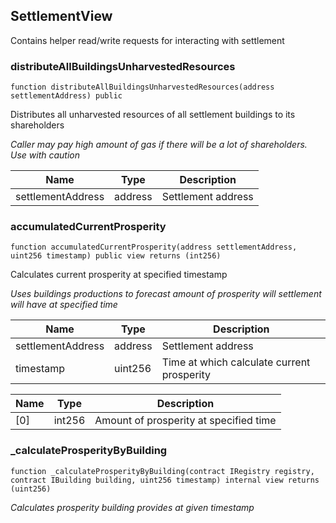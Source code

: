 ## SettlementView


Contains helper read/write requests for interacting with settlement





### distributeAllBuildingsUnharvestedResources

```solidity
function distributeAllBuildingsUnharvestedResources(address settlementAddress) public
```

Distributes all unharvested resources of all settlement buildings to its shareholders

_Caller may pay high amount of gas if there will be a lot of shareholders. Use with caution_

| Name | Type | Description |
| ---- | ---- | ----------- |
| settlementAddress | address | Settlement address |



### accumulatedCurrentProsperity

```solidity
function accumulatedCurrentProsperity(address settlementAddress, uint256 timestamp) public view returns (int256)
```

Calculates current prosperity at specified timestamp

_Uses buildings productions to forecast amount of prosperity will settlement will have at specified time_

| Name | Type | Description |
| ---- | ---- | ----------- |
| settlementAddress | address | Settlement address |
| timestamp | uint256 | Time at which calculate current prosperity |

| Name | Type | Description |
| ---- | ---- | ----------- |
| [0] | int256 | Amount of prosperity at specified time |


### _calculateProsperityByBuilding

```solidity
function _calculateProsperityByBuilding(contract IRegistry registry, contract IBuilding building, uint256 timestamp) internal view returns (uint256)
```



_Calculates prosperity building provides at given timestamp_




